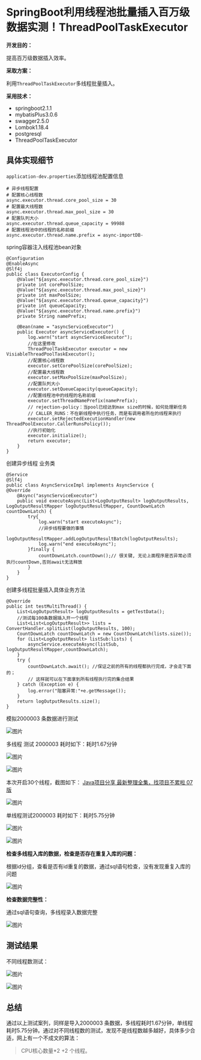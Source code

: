 # SpringBoot利用线程池批量插入百万级数据实测！ThreadPoolTaskExecutor



**开发目的：**

提高百万级数据插入效率。

**采取方案：**

利用`ThreadPoolTaskExecutor`多线程批量插入。

**采用技术：**

- springboot2.1.1
- mybatisPlus3.0.6
- swagger2.5.0
- Lombok1.18.4
- postgresql
- ThreadPoolTaskExecutor

## 具体实现细节

`application-dev.properties`添加线程池配置信息

```
# 异步线程配置
# 配置核心线程数
async.executor.thread.core_pool_size = 30
# 配置最大线程数
async.executor.thread.max_pool_size = 30
# 配置队列大小
async.executor.thread.queue_capacity = 99988
# 配置线程池中的线程的名称前缀
async.executor.thread.name.prefix = async-importDB-
```

spring容器注入线程池bean对象

```
@Configuration
@EnableAsync
@Slf4j
public class ExecutorConfig {
    @Value("${async.executor.thread.core_pool_size}")
    private int corePoolSize;
    @Value("${async.executor.thread.max_pool_size}")
    private int maxPoolSize;
    @Value("${async.executor.thread.queue_capacity}")
    private int queueCapacity;
    @Value("${async.executor.thread.name.prefix}")
    private String namePrefix;
 
    @Bean(name = "asyncServiceExecutor")
    public Executor asyncServiceExecutor() {
        log.warn("start asyncServiceExecutor");
        //在这里修改
        ThreadPoolTaskExecutor executor = new VisiableThreadPoolTaskExecutor();
        //配置核心线程数
        executor.setCorePoolSize(corePoolSize);
        //配置最大线程数
        executor.setMaxPoolSize(maxPoolSize);
        //配置队列大小
        executor.setQueueCapacity(queueCapacity);
        //配置线程池中的线程的名称前缀
        executor.setThreadNamePrefix(namePrefix);
        // rejection-policy：当pool已经达到max size的时候，如何处理新任务
        // CALLER_RUNS：不在新线程中执行任务，而是有调用者所在的线程来执行
        executor.setRejectedExecutionHandler(new ThreadPoolExecutor.CallerRunsPolicy());
        //执行初始化
        executor.initialize();
        return executor;
    }
}
```

创建异步线程 业务类

```
@Service
@Slf4j
public class AsyncServiceImpl implements AsyncService {
@Override
    @Async("asyncServiceExecutor")
    public void executeAsync(List<LogOutputResult> logOutputResults, LogOutputResultMapper logOutputResultMapper, CountDownLatch countDownLatch) {
        try{
            log.warn("start executeAsync");
            //异步线程要做的事情
            logOutputResultMapper.addLogOutputResultBatch(logOutputResults);
            log.warn("end executeAsync");
        }finally {
            countDownLatch.countDown();// 很关键, 无论上面程序是否异常必须执行countDown,否则await无法释放
        }
    }
}
```

创建多线程批量插入具体业务方法

```
@Override
public int testMultiThread() {
    List<LogOutputResult> logOutputResults = getTestData();
    //测试每100条数据插入开一个线程
    List<List<LogOutputResult>> lists = ConvertHandler.splitList(logOutputResults, 100);
    CountDownLatch countDownLatch = new CountDownLatch(lists.size());
    for (List<LogOutputResult> listSub:lists) {
        asyncService.executeAsync(listSub, logOutputResultMapper,countDownLatch);
    }
    try {
        countDownLatch.await(); //保证之前的所有的线程都执行完成，才会走下面的；
        // 这样就可以在下面拿到所有线程执行完的集合结果
    } catch (Exception e) {
        log.error("阻塞异常:"+e.getMessage());
    }
    return logOutputResults.size();
}
```

模拟2000003 条数据进行测试

![图片](https://mmbiz.qpic.cn/mmbiz_png/eQPyBffYbuc60IsSxcbreIJ2yWySqOdnIjURCfGAVNXiciaUUpfQ0frjtZINrEfCbwTxb2aPhqEcJNBK5AcrhQQg/640?wx_fmt=png&wxfrom=5&wx_lazy=1&wx_co=1)

多线程 测试 2000003  耗时如下：耗时1.67分钟

![图片](https://mmbiz.qpic.cn/mmbiz_png/eQPyBffYbuc60IsSxcbreIJ2yWySqOdnCQZPdiafVTqQKHpCwLDx5yBUK9lJnmic7sgtmIfwhsk39dn0OibzTzMsA/640?wx_fmt=png&wxfrom=5&wx_lazy=1&wx_co=1)

![图片](https://mmbiz.qpic.cn/mmbiz_png/obDoO79MTFHqp43YAaGq7ibSbJkyvoO5Ciam06V6pib1Q7Jr96KrEKjxIOiboibEtgKX26FVzWPO4e8JtAW1xibjsKYQ/640?wx_fmt=png&wxfrom=5&wx_lazy=1&wx_co=1)

本次开启30个线程，截图如下： [Java项目分享  最新整理全集，找项目不累啦 07版](http://mp.weixin.qq.com/s?__biz=Mzg2ODU0NTA2Mw==&mid=2247488419&idx=2&sn=0b80c7f9f73fca89b91e257a269cfada&chksm=ceabf4ebf9dc7dfdaa605a9bb92d31c9fc0a10a7a94351234181a89ba5800672c6e7da2ebfbe&scene=21#wechat_redirect)

![图片](https://mmbiz.qpic.cn/mmbiz_png/eQPyBffYbuc60IsSxcbreIJ2yWySqOdnX0Jdd9acf0bSLWmu4Dfu4dM4Q239SQjYcW7P8bniaFrMXvsicj0icfWDw/640?wx_fmt=png&wxfrom=5&wx_lazy=1&wx_co=1)

单线程测试2000003  耗时如下：耗时5.75分钟

![图片](https://mmbiz.qpic.cn/mmbiz_png/eQPyBffYbuc60IsSxcbreIJ2yWySqOdnb0BEibvib5M08M4892ddtibO6j9QwDHlgS9gqMY6mu1wPrzs716xTNVGQ/640?wx_fmt=png&wxfrom=5&wx_lazy=1&wx_co=1)

![图片](https://mmbiz.qpic.cn/mmbiz_png/obDoO79MTFHqp43YAaGq7ibSbJkyvoO5CgLaqRNDUXicTB8iauibyO8zThMjicMFOP46RImbe7J3eALzsrjYUVFkp6Q/640?wx_fmt=png&wxfrom=5&wx_lazy=1&wx_co=1)

 

**检查多线程入库的数据，检查是否存在重复入库的问题：**

根据id分组，查看是否有id重复的数据，通过sql语句检查，没有发现重复入库的问题

![图片](https://mmbiz.qpic.cn/mmbiz_png/eQPyBffYbuc60IsSxcbreIJ2yWySqOdn5X4BjCkrTt078frDS8XyTvFoI4wMqEibRKGVHHtoC1nLNIYv9C9wSAw/640?wx_fmt=png&wxfrom=5&wx_lazy=1&wx_co=1)

**检查数据完整性：**

通过sql语句查询，多线程录入数据完整

![图片](https://mmbiz.qpic.cn/mmbiz_png/eQPyBffYbuc60IsSxcbreIJ2yWySqOdniaKs9QtQefOLYo5TL3qqnLD4Es355lnEaUpibM26Urlr9jqkdmVFrDGw/640?wx_fmt=png&wxfrom=5&wx_lazy=1&wx_co=1)

## 测试结果

不同线程数测试：

![图片](https://mmbiz.qpic.cn/mmbiz_png/eQPyBffYbuc60IsSxcbreIJ2yWySqOdnF4B4nU3SKy9UYuPFWfsxL0KNJzlC2ibdrNjOibFSYluzcws3Y6ibLUk4g/640?wx_fmt=png&wxfrom=5&wx_lazy=1&wx_co=1)

![图片](https://mmbiz.qpic.cn/mmbiz_png/eQPyBffYbuc60IsSxcbreIJ2yWySqOdnJPPRicsGrwxuTe45vzicRvDb72operCpLUeco5VV6sBS3ibS1YOxUBe0w/640?wx_fmt=png&wxfrom=5&wx_lazy=1&wx_co=1)

## 总结

通过以上测试案列，同样是导入2000003  条数据，多线程耗时1.67分钟，单线程耗时5.75分钟。通过对不同线程数的测试，发现不是线程数越多越好，具体多少合适，网上有一个不成文的算法：

> CPU核心数量*2 +2 个线程。

